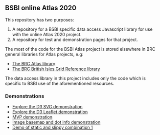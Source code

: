 ## BSBI online Atlas 2020
This repository has two purposes:
1. A repository for a BSBI specific data access Javascript library for use with the online Atlas 2020 project.
2. A repository for test and demonstration pages for that project.

The most of the code for the BSBI Atlas project is stored elsewhere in BRC general libraries for Atlas projects, e.g:

- [The BRC Atlas library](https://biologicalrecordscentre.github.io/brc-atlas)
- [The BRC British Isles Grid Reference library](https://biologicalrecordscentre.github.io/brc-atlas-bigr)

The data access library in this project includes only the code which is specific to BSBI use of the aforementioned resources.

### Demonstrations

- [Explore the D3 SVG demonstration](d3demo/demo1.html)
- [Explore the D3 Leaflet demonstration](d3demo/demo2.html)
- [MVP demonstration](d3demo/demoMvp.html)
- [Image basemap and dot info demonstration](d3demo/demoImage.html)
- [Demo of static and slippy combination 1](d3demo/demoWithSlippy.html)

